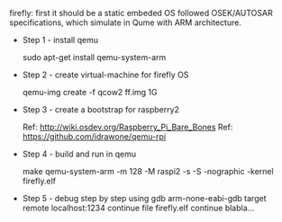 firefly: first it should be a static embeded OS followed OSEK/AUTOSAR specifications, which simulate in Qume with ARM architecture.

* Step 1 - install qemu

	sudo apt-get install qemu-system-arm

* Step 2 - create virtual-machine for firefly OS

	qemu-img create -f qcow2 ff.img 1G

* Step 3 - create a bootstrap for raspberry2

	Ref: http://wiki.osdev.org/Raspberry_Pi_Bare_Bones
	Ref: https://github.com/idrawone/qemu-rpi

* Step 4 - build and run in qemu

	make
	qemu-system-arm -m 128 -M raspi2 -s -S -nographic -kernel firefly.elf

* Step 5 - debug step by step using gdb
	arm-none-eabi-gdb
	target remote localhost:1234
	continue
	file firefly.elf
	continue
	blabla...
